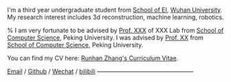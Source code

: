 I'm a third year undergraduate student from [School of EI](http://eis.whu.edu.cn/), [Wuhan University](https://www.whu.edu.cn/). My research interest includes 3d reconstruction, machine learning, robotics.

% I am very fortunate to be advised by [Prof. XXX](https://www.XXX.com/) of XXX Lab from [School of Computer Science](https://cs.pku.edu.cn/), Peking University. I was advised by [Prof. XX](https://XXX.pku.edu.cn/) from [School of Computer Science](https://cs.pku.edu.cn/), Peking University.

You can find my CV here: [Runhan Zhang's Curriculum Vitae](../assets/Curriculum_Vitae.pdf).

[Email](mailto:zhangrunhan@whu.edu.cn) / [Github](https://github.com/Runhane) / [Wechat](../images/wechat.jpg) / [bilibili](https://space.bilibili.com/53569946)
————————————————
